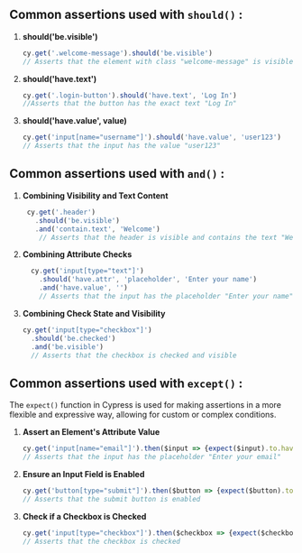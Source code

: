 ## **Common assertions used with `should()`** :

 1. **should('be.visible')** 

	```javascript
	cy.get('.welcome-message').should('be.visible') 
    // Asserts that the element with class "welcome-message" is visible
	```
    
 2. **should('have.text')**  
	```javascript
	cy.get('.login-button').should('have.text', 'Log In')   
	//Asserts that the button has the exact text "Log In"
	```
3. **should('have.value', value)**
	```javascript
	cy.get('input[name="username"]').should('have.value', 'user123')  
	// Asserts that the input has the value "user123" 
	```


## **Common assertions used with `and()`** :

1.  **Combining Visibility and Text Content**
	``` javascript
	 cy.get('.header')
	   .should('be.visible')
	   .and('contain.text', 'Welcome') 
	    // Asserts that the header is visible and contains the text "Welcome"
	```
	
2.  **Combining Attribute Checks**

	```javascript
	  cy.get('input[type="text"]')
	    .should('have.attr', 'placeholder', 'Enter your name')
	    .and('have.value', '')  
	    // Asserts that the input has the placeholder "Enter your name" and is empty
	 ```
	 

    
4.  **Combining Check State and Visibility**
    
    ```javascript
    cy.get('input[type="checkbox"]')
      .should('be.checked')
      .and('be.visible')  
      // Asserts that the checkbox is checked and visible
    ```
## **Common assertions used with `except()`** :

The `expect()` function in Cypress is used for making assertions in a more flexible and expressive way, allowing for custom or complex conditions. 

1. **Assert an Element's Attribute Value**
	```javascript
	cy.get('input[name="email"]').then($input => {expect($input).to.have.attr('placeholder', 'Enter your email')  })
	// Asserts that the input has the placeholder "Enter your email"
	```           
2.  **Ensure an Input Field is Enabled**
    
	```javascript
	cy.get('button[type="submit"]').then($button => {expect($button).to.be.enabled })
	// Asserts that the submit button is enabled
	```  
3. **Check if a Checkbox is Checked** 
	 ```javascript 
	 cy.get('input[type="checkbox"]').then($checkbox => {expect($checkbox).to.be.checked })
	 // Asserts that the checkbox is checked
	``` 






<!--stackedit_data:
eyJoaXN0b3J5IjpbLTMzNzA3OTY0Ml19
-->